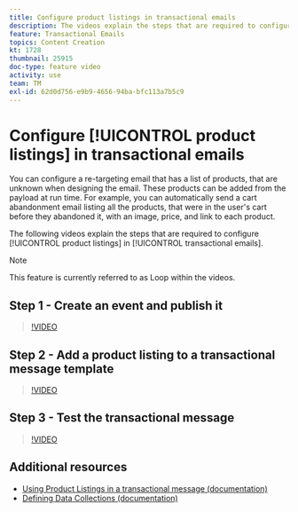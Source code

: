 ```yaml
---
title: Configure product listings in transactional emails
description: The videos explain the steps that are required to configure product listings in transactional emails in Adobe Campaign Standard (ACS).
feature: Transactional Emails
topics: Content Creation
kt: 1728
thumbnail: 25915
doc-type: feature video
activity: use
team: TM
exl-id: 62d0d756-e9b9-4656-94ba-bfc113a7b5c9
---
```

# Configure [!UICONTROL product listings] in transactional emails

You can configure a re-targeting email that has a list of products, that are unknown when designing the email. These products can be added from the payload at run time. For example, you can automatically send a cart abandonment email listing all the products, that were in the user's cart before they abandoned it, with an image, price, and link to each product.

The following videos explain the steps that are required to configure [!UICONTROL product listings] in [!UICONTROL transactional emails].

>[!NOTE]
>
>This feature is currently referred to as Loop within the videos.

## Step 1 - Create an event and publish it

>[!VIDEO](https://video.tv.adobe.com/v/25914?quality=12)

## Step 2 - Add a product listing to a transactional message template

>[!VIDEO](https://video.tv.adobe.com/v/25915?quality=12)

## Step 3 - Test the transactional message

>[!VIDEO](https://video.tv.adobe.com/v/25916?quality=12)

## Additional resources

* [Using Product Listings in a transactional message (documentation)](https://docs.adobe.com/content/help/en/campaign-standard/using/communication-channels/transactional-messaging/event-transactional-messages.html#using-product-listings-in-a-transactional-message)
* [Defining Data Collections (documentation)](https://docs.adobe.com/content/help/en/campaign-standard/using/administrating/configuring-channels/configuring-transactional-messaging.html#defining-data-collections)
